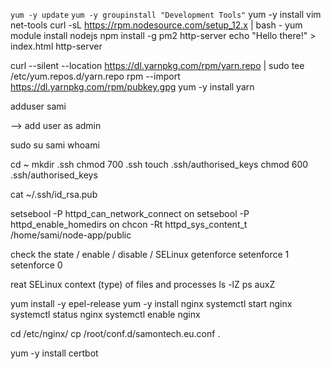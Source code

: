 `yum -y update`
`yum -y groupinstall "Development Tools"`
yum -y install vim net-tools
curl -sL https://rpm.nodesource.com/setup_12.x | bash -
yum module install nodejs
npm install -g pm2 http-server
    echo "Hello there!" > index.html
    http-server
    
curl --silent --location https://dl.yarnpkg.com/rpm/yarn.repo | sudo tee /etc/yum.repos.d/yarn.repo
rpm --import https://dl.yarnpkg.com/rpm/pubkey.gpg
yum -y install yarn

adduser sami
<!-- usermod -aG wheel sami  -->  --> add user as admin
sudo su sami
whoami

cd ~
mkdir .ssh
chmod 700 .ssh
touch .ssh/authorised_keys
chmod 600 .ssh/authorised_keys

cat ~/.ssh/id_rsa.pub


setsebool -P httpd_can_network_connect on
setsebool -P httpd_enable_homedirs on
chcon -Rt httpd_sys_content_t /home/sami/node-app/public

check the state / enable / disable / SELinux
    getenforce
    setenforce 1
    setenforce 0

reat SELinux context (type) of files and processes
    ls -lZ
    ps auxZ


yum install -y epel-release
yum -y install nginx
systemctl start nginx
systemctl status nginx
systemctl enable nginx


cd /etc/nginx/
cp /root/conf.d/samontech.eu.conf .



yum -y install certbot

